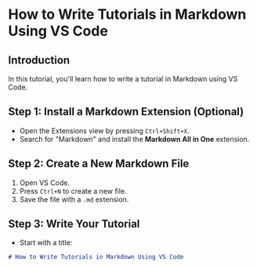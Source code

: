 # How to Write Tutorials in Markdown Using VS Code

## Introduction
In this tutorial, you'll learn how to write a tutorial in Markdown using VS Code.

## Step 1: Install a Markdown Extension (Optional)
- Open the Extensions view by pressing `Ctrl+Shift+X`.
- Search for "Markdown" and install the **Markdown All in One** extension.

## Step 2: Create a New Markdown File
1. Open VS Code.
2. Press `Ctrl+N` to create a new file.
3. Save the file with a `.md` extension.

## Step 3: Write Your Tutorial
- Start with a title:
```markdown
# How to Write Tutorials in Markdown Using VS Code
